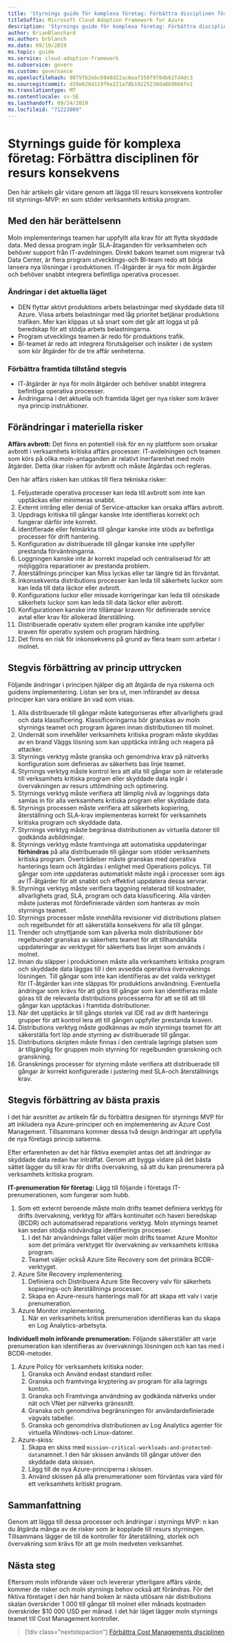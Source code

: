 ```yaml
---
title: 'Styrnings guide för komplexa företag: Förbättra disciplinen för resurs konsekvens'
titleSuffix: Microsoft Cloud Adoption Framework for Azure
description: 'Styrnings guide för komplexa företag: Förbättra disciplinen för resurs konsekvens'
author: BrianBlanchard
ms.author: brblanch
ms.date: 09/19/2019
ms.topic: guide
ms.service: cloud-adoption-framework
ms.subservice: govern
ms.custom: governance
ms.openlocfilehash: 9875fb2ebc6948d22ac6eaf350f9784b61fd4dc3
ms.sourcegitcommit: d19e026d119fbe221a78b10225230da8b9666fe1
ms.translationtype: MT
ms.contentlocale: sv-SE
ms.lasthandoff: 09/24/2019
ms.locfileid: "71223809"
---
```

# <a name="governance-guide-for-complex-enterprises-improve-the-resource-consistency-discipline"></a>Styrnings guide för komplexa företag: Förbättra disciplinen för resurs konsekvens

Den här artikeln går vidare genom att lägga till resurs konsekvens kontroller till styrnings-MVP: en som stöder verksamhets kritiska program.

## <a name="advancing-the-narrative"></a>Med den här berättelsenn

Moln implementerings teamen har uppfyllt alla krav för att flytta skyddade data. Med dessa program ingår SLA-åtaganden för verksamheten och behöver support från IT-avdelningen. Direkt bakom teamet som migrerar två Data Center, är flera program utvecklings-och BI-team redo att börja lansera nya lösningar i produktionen. IT-åtgärder är nya för moln åtgärder och behöver snabbt integrera befintliga operativa processer.

### <a name="changes-in-the-current-state"></a>Ändringar i det aktuella läget

- DEN flyttar aktivt produktions arbets belastningar med skyddade data till Azure. Vissa arbets belastningar med låg prioritet betjänar produktions trafiken. Mer kan klippas ut så snart som det går att logga ut på beredskap för att stödja arbets belastningarna.
- Program utvecklings teamen är redo för produktions trafik.
- BI-teamet är redo att integrera förutsägelser och insikter i de system som kör åtgärder för de tre affär senheterna.

### <a name="incrementally-improve-the-future-state"></a>Förbättra framtida tillstånd stegvis

- IT-åtgärder är nya för moln åtgärder och behöver snabbt integrera befintliga operativa processer.
- Ändringarna i det aktuella och framtida läget ger nya risker som kräver nya princip instruktioner.

## <a name="changes-in-tangible-risks"></a>Förändringar i materiella risker

**Affärs avbrott:** Det finns en potentiell risk för en ny plattform som orsakar avbrott i verksamhets kritiska affärs processer. IT-avdelningen och teamen som körs på olika moln-antaganden är relativt inerfarenhet med moln åtgärder. Detta ökar risken för avbrott och måste åtgärdas och regleras.

Den här affärs risken kan utökas till flera tekniska risker:

1. Feljusterade operativa processer kan leda till avbrott som inte kan upptäckas eller minimeras snabbt.
2. Externt intrång eller denial of Service-attacker kan orsaka affärs avbrott.
3. Uppdrags kritiska till gångar kanske inte identifieras korrekt och fungerar därför inte korrekt.
4. Identifierade eller felmärkta till gångar kanske inte stöds av befintliga processer för drift hantering.
5. Konfiguration av distribuerade till gångar kanske inte uppfyller prestanda förväntningarna.
6. Loggningen kanske inte är korrekt inspelad och centraliserad för att möjliggöra reparationer av prestanda problem.
7. Återställnings principer kan Miss lyckas eller tar längre tid än förväntat.
8. Inkonsekventa distributions processer kan leda till säkerhets luckor som kan leda till data läckor eller avbrott.
9. Konfigurations luckor eller missade korrigeringar kan leda till oönskade säkerhets luckor som kan leda till data läckor eller avbrott.
10. Konfigurationen kanske inte tillämpar kraven för definierade service avtal eller krav för allokerad återställning.
11. Distribuerade operativ system eller program kanske inte uppfyller kraven för operativ system och program härdning.
12. Det finns en risk för inkonsekvens på grund av flera team som arbetar i molnet.

## <a name="incremental-improvement-of-the-policy-statements"></a>Stegvis förbättring av princip uttrycken

Följande ändringar i principen hjälper dig att åtgärda de nya riskerna och guidens implementering. Listan ser bra ut, men införandet av dessa principer kan vara enklare än vad som visas.

1. Alla distribuerade till gångar måste kategoriseras efter allvarlighets grad och data klassificering. Klassificeringarna bör granskas av moln styrnings teamet och program ägaren innan distributionen till molnet.
2. Undernät som innehåller verksamhets kritiska program måste skyddas av en brand Väggs lösning som kan upptäcka intrång och reagera på attacker.
3. Styrnings verktyg måste granska och genomdriva krav på nätverks konfiguration som definieras av säkerhets bas linje teamet.
4. Styrnings verktyg måste kontrol lera att alla till gångar som är relaterade till verksamhets kritiska program eller skyddade data ingår i övervakningen av resurs uttömdning och optimering.
5. Styrnings verktyg måste verifiera att lämplig nivå av loggnings data samlas in för alla verksamhets kritiska program eller skyddade data.
6. Styrnings processen måste verifiera att säkerhets kopiering, återställning och SLA-krav implementeras korrekt för verksamhets kritiska program och skyddade data.
7. Styrnings verktyg måste begränsa distributionen av virtuella datorer till godkända avbildningar.
8. Styrnings verktyg måste framtvinga att automatiska uppdateringar **förhindras** på alla distribuerade till gångar som stöder verksamhets kritiska program. Överträdelser måste granskas med operativa hanterings team och åtgärdas i enlighet med Operations policys. Till gångar som inte uppdateras automatiskt måste ingå i processer som ägs av IT-åtgärder för att snabbt och effektivt uppdatera dessa servrar.
9. Styrnings verktyg måste verifiera taggning relaterad till kostnader, allvarlighets grad, SLA, program och data klassificering. Alla värden måste justeras mot fördefinierade värden som hanteras av moln styrnings teamet.
10. Styrnings processer måste innehålla revisioner vid distributions platsen och regelbundet för att säkerställa konsekvens för alla till gångar.
11. Trender och utnyttjande som kan påverka moln distributioner bör regelbundet granskas av säkerhets teamet för att tillhandahålla uppdateringar av verktyget för säkerhets bas linjer som används i molnet.
12. Innan du släpper i produktionen måste alla verksamhets kritiska program och skyddade data läggas till i den avsedda operativa övervaknings lösningen. Till gångar som inte kan identifieras av det valda verktyget för IT-åtgärder kan inte släppas för produktions användning. Eventuella ändringar som krävs för att göra till gångar som kan identifieras måste göras till de relevanta distributions processerna för att se till att till gångar kan upptäckas i framtida distributioner.
13. När det upptäcks är till gångs storlek val IDE rad av drift hanterings grupper för att kontrol lera att till gången uppfyller prestanda kraven.
14. Distributions verktyg måste godkännas av moln styrnings teamet för att säkerställa fort löp ande styrning av distribuerade till gångar.
15. Distributions skripten måste finnas i den centrala lagrings platsen som är tillgänglig för gruppen moln styrning för regelbunden granskning och granskning.
16. Gransknings processer för styrning måste verifiera att distribuerade till gångar är korrekt konfigurerade i justering med SLA-och återställnings krav.

## <a name="incremental-improvement-of-the-best-practices"></a>Stegvis förbättring av bästa praxis

I det här avsnittet av artikeln får du förbättra designen för styrnings MVP för att inkludera nya Azure-principer och en implementering av Azure Cost Management. Tillsammans kommer dessa två design ändringar att uppfylla de nya företags princip satserna.

Efter erfarenheten av det här fiktiva exemplet antas det att ändringar av skyddade data redan har inträffat. Genom att bygga vidare på det bästa sättet lägger du till krav för drifts övervakning, så att du kan prenumerera på verksamhets kritiska program.

**IT-prenumeration för företag:** Lägg till följande i företags IT-prenumerationen, som fungerar som hubb.

1. Som ett externt beroende måste moln drifts teamet definiera verktyg för drifts övervakning, verktyg för affärs kontinuitet och haveri beredskap (BCDR) och automatiserad reparations verktyg. Moln styrnings teamet kan sedan stödja nödvändiga identifierings processer.
    1. I det här användnings fallet väljer moln drifts teamet Azure Monitor som det primära verktyget för övervakning av verksamhets kritiska program.
    2. Teamet väljer också Azure Site Recovery som det primära BCDR-verktyget.
2. Azure Site Recovery implementering.
    1. Definiera och Distribuera Azure Site Recovery valv för säkerhets kopierings-och återställnings processer.
    2. Skapa en Azure-resurs hanterings mall för att skapa ett valv i varje prenumeration.
3. Azure Monitor implementering.
    1. När en verksamhets kritisk prenumeration identifieras kan du skapa en Log Analytics-arbetsyta.

**Individuell moln införande prenumeration:** Följande säkerställer att varje prenumeration kan identifieras av övervaknings lösningen och kan tas med i BCDR-metoder.

1. Azure Policy för verksamhets kritiska noder:
    1. Granska och Använd endast standard roller.
    2. Granska och framtvinga kryptering av program för alla lagrings konton.
    3. Granska och Framtvinga användning av godkända nätverks under nät och VNet per nätverks gränssnitt.
    4. Granska och genomdriva begränsningen för användardefinierade vägvals tabeller.
    5. Granska och genomdriva distributionen av Log Analytics agenter för virtuella Windows-och Linux-datorer.
2. Azure-skiss:
    1. Skapa en skiss med `mission-critical-workloads-and-protected-data`namnet. I den här skissen används till gångar utöver den skyddade data skissen.
    2. Lägg till de nya Azure-principerna i skissen.
    3. Använd skissen på alla prenumerationer som förväntas vara värd för ett verksamhets kritiskt program.

## <a name="conclusion"></a>Sammanfattning

Genom att lägga till dessa processer och ändringar i styrnings MVP: n kan du åtgärda många av de risker som är kopplade till resurs styrningen. Tillsammans lägger de till de kontroller för återställning, storlek och övervakning som krävs för att ge moln medveten verksamhet.

## <a name="next-steps"></a>Nästa steg

Eftersom moln införande växer och levererar ytterligare affärs värde, kommer de risker och moln styrnings behov också att förändras. För det fiktiva företaget i den här hand boken är nästa utlösare när distributions skalan överskrider 1 000 till gångar till molnet eller månads kostnaden överskrider $10 000 USD per månad. I det här läget lägger moln styrnings teamet till Cost Management kontroller.

> [!div class="nextstepaction"]
> [Förbättra Cost Managements disciplinen](./cost-management-improvement.md)
